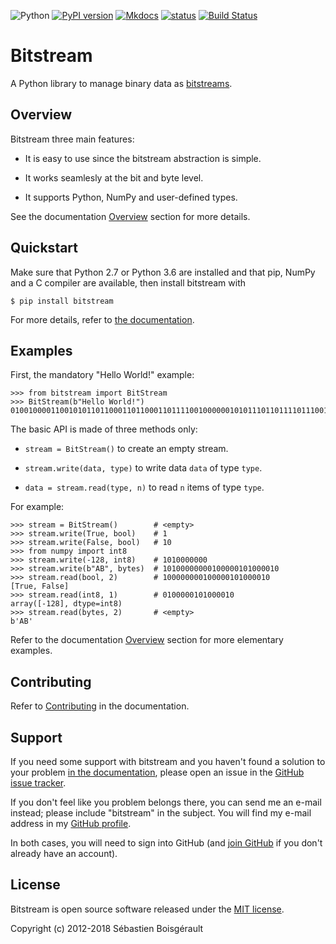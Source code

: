 ![Python](https://img.shields.io/pypi/pyversions/bitstream.svg)
[![PyPI version](https://img.shields.io/pypi/v/bitstream.svg)](https://pypi.python.org/pypi/bitstream/2.0.3)
[![Mkdocs](https://img.shields.io/badge/doc-mkdocs-blue.svg)](http://boisgera.github.io/bitstream)
[![status](http://joss.theoj.org/papers/dd351bf2ed414a623557bb51d75b2536/status.svg)](http://joss.theoj.org/papers/dd351bf2ed414a623557bb51d75b2536)
[![Build Status](https://travis-ci.org/boisgera/bitstream.svg?branch=master)](https://travis-ci.org/boisgera/bitstream)

# Bitstream

A Python library to manage binary data as [bitstreams](https://en.wikipedia.org/wiki/Bitstream).

Overview
--------------------------------------------------------------------------------

Bitstream three main features:

  - It is easy to use since the bitstream abstraction is simple.

  - It works seamlesly at the bit and byte level.

  - It supports Python, NumPy and user-defined types.

See the documentation [Overview](http://boisgera.github.io/bitstream)
section for more details.


Quickstart
--------------------------------------------------------------------------------

Make sure that Python 2.7 or Python 3.6 are installed 
and that pip, NumPy and a C compiler are available, 
then install bitstream with

    $ pip install bitstream

[pip]: https://packaging.python.org/tutorials/installing-packages/#install-pip-setuptools-and-wheel

For more details, refer to [the documentation](http://boisgera.github.io/bitstream/installation/).

Examples
--------------------------------------------------------------------------------

First, the mandatory "Hello World!" example:

    >>> from bitstream import BitStream
    >>> BitStream(b"Hello World!")
    010010000110010101101100011011000110111100100000010101110110111101110010011011000110010000100001

The basic API is made of three methods only:

  - `stream = BitStream()` to create an empty stream.

  - `stream.write(data, type)` to write data `data` of type `type`.

  - `data = stream.read(type, n)` to read `n` items of type `type`.

For example:

    >>> stream = BitStream()        # <empty>
    >>> stream.write(True, bool)    # 1
    >>> stream.write(False, bool)   # 10
    >>> from numpy import int8
    >>> stream.write(-128, int8)    # 1010000000
    >>> stream.write(b"AB", bytes)  # 10100000000100000101000010
    >>> stream.read(bool, 2)        # 100000000100000101000010
    [True, False]
    >>> stream.read(int8, 1)        # 0100000101000010
    array([-128], dtype=int8)
    >>> stream.read(bytes, 2)       # <empty>
    b'AB'

Refer to the documentation [Overview](http://boisgera.github.io/bitstream/) 
section for more elementary examples.


Contributing
--------------------------------------------------------------------------------

Refer to [Contributing](http://boisgera.github.io/bitstream/contributing) 
in the documentation.


Support
--------------------------------------------------------------------------------

If you need some support with bitstream and you haven't found a solution to your
problem [in the documentation](http://boisgera.github.io/bitstream/),
please open an issue in the 
[GitHub issue tracker](https://github.com/boisgera/bitstream/issues).

If you don't feel like you problem belongs there, 
you can send me an e-mail instead; 
please include "bitstream" in the subject.
You will find my e-mail address in my 
[GitHub profile](https://github.com/boisgera).

In both cases, you will need to sign into GitHub 
(and [join GitHub](https://github.com/join) if you
don't already have an account).


License
--------------------------------------------------------------------------------

Bitstream is open source software released under the [MIT license](https://github.com/boisgera/bitstream/blob/master/LICENSE.txt).

Copyright (c) 2012-2018 Sébastien Boisgérault


